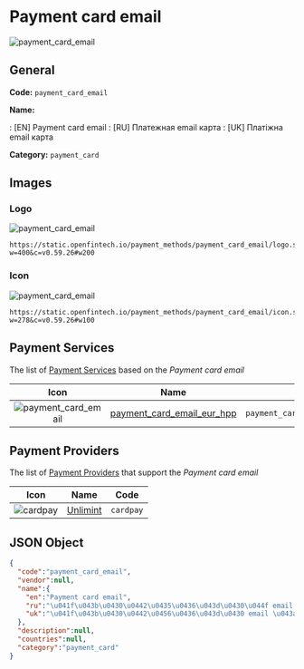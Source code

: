 
# Payment card email 
![payment_card_email](https://static.openfintech.io/payment_methods/payment_card_email/logo.svg?w=400&c=v0.59.26#w200)  

## General 
**Code:** `payment_card_email` 
 
**Name:** 
 
:	[EN] Payment card email 
:	[RU] Платежная email карта 
:	[UK] Платіжна email карта 
 
**Category:** `payment_card` 
 

## Images 

### Logo 
![payment_card_email](https://static.openfintech.io/payment_methods/payment_card_email/logo.svg?w=400&c=v0.59.26#w200)  

```
https://static.openfintech.io/payment_methods/payment_card_email/logo.svg?w=400&c=v0.59.26#w200
```  

### Icon 
![payment_card_email](https://static.openfintech.io/payment_methods/payment_card_email/icon.svg?w=278&c=v0.59.26#w100)  

```
https://static.openfintech.io/payment_methods/payment_card_email/icon.svg?w=278&c=v0.59.26#w100
```  

## Payment Services 
 
The list of [Payment Services](/payment-services/) based on the _Payment card email_ 

|Icon|Name|Code| 
|:---:|:---:|:---:| 
|![payment_card_email](https://static.openfintech.io/payment_methods/payment_card_email/icon.svg?w=278&c=v0.59.26#w100) |[payment_card_email_eur_hpp](/payment-services/payment_card_email_eur_hpp/)|`payment_card_email_eur_hpp`| 
 

## Payment Providers 
 
The list of [Payment Providers](/payment-providers/) that support the _Payment card email_ 

|Icon|Name|Code| 
|:---:|:---:|:---:| 
|![cardpay](https://static.openfintech.io/payment_providers/cardpay/icon.svg?w=278&c=v0.59.26#w100) |[Unlimint](/payment-providers/cardpay/)|`cardpay`| 
 

## JSON Object 

```json
{
  "code":"payment_card_email",
  "vendor":null,
  "name":{
    "en":"Payment card email",
    "ru":"\u041f\u043b\u0430\u0442\u0435\u0436\u043d\u0430\u044f email \u043a\u0430\u0440\u0442\u0430",
    "uk":"\u041f\u043b\u0430\u0442\u0456\u0436\u043d\u0430 email \u043a\u0430\u0440\u0442\u0430"
  },
  "description":null,
  "countries":null,
  "category":"payment_card"
}
```  
